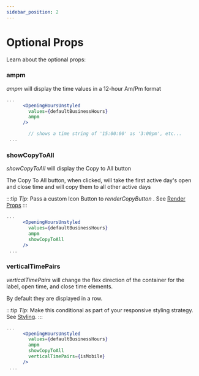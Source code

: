 ```yaml
---
sidebar_position: 2
---
```


# Optional Props

Learn about the optional props:

### ampm

_ampm_ will display the time values in a 12-hour Am/Pm format

```jsx title="src/form.js"
...
      <OpeningHoursUnstyled
        values={defaultBusinessHours}
        ampm
      />

        // shows a time string of '15:00:00' as '3:00pm', etc...
 ...

```

### showCopyToAll

_showCopyToAll_ will display the Copy to All button

The Copy To All button, when clicked, will take the first active day's open and close time
and will copy them to all other active days

:::tip _Tip_: Pass a custom Icon Button to _renderCopyButton_ . See [Render Props](render-props)
:::

```jsx title="src/form.js"
...
      <OpeningHoursUnstyled
        values={defaultBusinessHours}
        ampm
        showCopyToAll
      />
 ...

```

### verticalTimePairs

_verticalTimePairs_ will change the flex direction of the container for the label, open time, and close time elements.

By default they are displayed in a row.

:::tip _Tip_: Make this conditional as part of your responsive styling strategy. See [Styling](styling).
:::

```jsx title="src/form.js"
...
      <OpeningHoursUnstyled
        values={defaultBusinessHours}
        ampm
        showCopyToAll
        verticalTimePairs={isMobile}
      />
 ...

```
